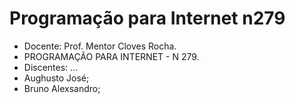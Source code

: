 # Programação para Internet n279
- Docente: Prof. Mentor Cloves Rocha.
- PROGRAMAÇÃO PARA INTERNET  - N 279.
- Discentes: ...
- Aughusto José;
- Bruno Alexsandro;
